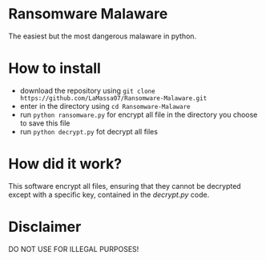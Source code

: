 # Ransomware Malaware
The easiest but the most dangerous malaware in python.
 
 
# How to install
- download the repository using `git clone https://github.com/LaMassa07/Ransomware-Malaware.git`
- enter in the directory using `cd Ransomware-Malaware`
- run `python ransomware.py` for encrypt all file in the directory you choose to save this file
- run `python decrypt.py` fot decrypt all files

# How did it work?
This software encrypt all files, ensuring that they cannot be decrypted except with a specific key, contained in the _decrypt.py_ code.


# Disclaimer
DO NOT USE FOR ILLEGAL PURPOSES!
